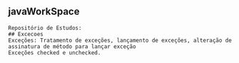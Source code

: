 ## javaWorkSpace
    Repositório de Estudos:
    ## Excecoes
    Exceções: Tratamento de exceções, lançamento de exceções, alteração de assinatura de método para lançar exceção
    Exceções checked e unchecked.

